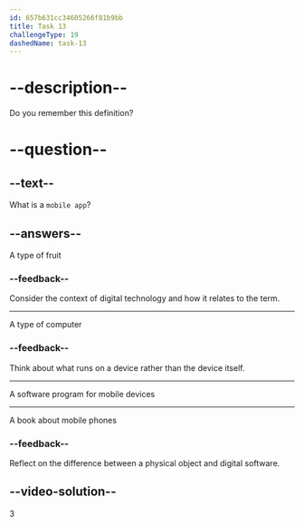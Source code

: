 ```yaml
---
id: 657b631cc34605266f81b9bb
title: Task 13
challengeType: 19
dashedName: task-13
---
```

# --description--

Do you remember this definition?

# --question--

## --text--

What is a `mobile app`?

## --answers--

A type of fruit

### --feedback--

Consider the context of digital technology and how it relates to the term.

---

A type of computer

### --feedback--

Think about what runs on a device rather than the device itself.

---

A software program for mobile devices

---

A book about mobile phones

### --feedback--

Reflect on the difference between a physical object and digital software.

## --video-solution--

3
